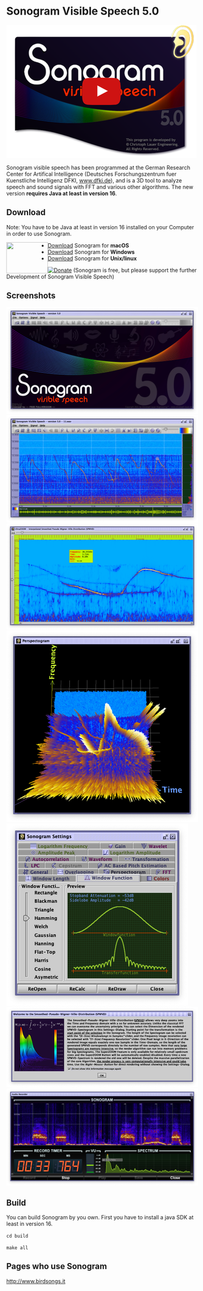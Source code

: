 # Sonogram Visible Speech 5.0
![alt text](images/Splash.png)

Sonogram visible speech has been programmed at the German Research Center for Artifical Intelligence  (Deutsches Forschungszentrum fuer Kuenstliche Intelligenz DFKI, www.dfki.de), and is a 3D tool to analyze speech and sound signals with FFT and various other algorithms. The new version **requires Java at least in version 16**.

## Download
Note: You have to be Java at least in version 16 installed on your Computer in order to use Sonogram.

<img align="left" width="109" height="82" padding="10" src="images/SonogramIcon.png">

* [Download](https://github.com/Christoph-Lauer/Sonogram/releases/download/v5.0/SonogramMacOS.zip) Sonogram for **macOS**
* [Download](https://github.com/Christoph-Lauer/Sonogram/releases/download/v5.0/SonogramWindows.zip) Sonogram for **Windows**
* [Download](https://github.com/Christoph-Lauer/Sonogram/releases/download/v5.0/SonogramUnix.zip) Sonogram for **Unix/linux**

[![Donate](https://img.shields.io/badge/Donate-PayPal-green.svg)](https://www.paypal.com/cgi-bin/webscr?cmd=_s-xclick&hosted_button_id=NJ7YC6GJT5QJA) (Sonogram is free, but please support the further Development of Sonogram Visible Speech)

## Screenshots
![alt text](images/1.png)
![alt text](images/2.png)
![alt text](images/6.png)
![alt text](images/3.png)
![alt text](images/4.png)
![alt text](images/5.png)
![alt text](images/7.png)                 

## Build
You can build Sonogram by you own. First you have to install a java SDK at least in version 16.

`cd build`

`make all`


## Pages who use Sonogram
http://www.birdsongs.it
